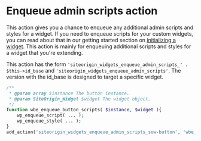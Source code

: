 # Enqueue admin scripts action

This action gives you a chance to enqueue any additional admin scripts and styles for a widget. If you need to enqueue scripts for your custom widgets, you can read about that in our getting started section on [initializing a widget](../../getting-started/initializing-a-widget.md). This action is mainly for enqueuing additional scripts and styles for a widget that you're extending.

This action has the form `'siteorigin_widgets_enqueue_admin_scripts_' . $this->id_base` and `'siteorigin_widgets_enqueue_admin_scripts'`. The version with the id_base is designed to target a specific widget.

```php
/**
 * @param array $instance The button instance.
 * @param SiteOrigin_Widget $widget The widget object.
 */
function wbe_enqueue_button_scripts( $instance, $widget ){
    wp_enqueue_script( ... );
    wp_enqueue_style( ... );
}
add_action('siteorigin_widgets_enqueue_admin_scripts_sow-button', 'wbe_enqueue_button_scripts', 10, 2);
```
